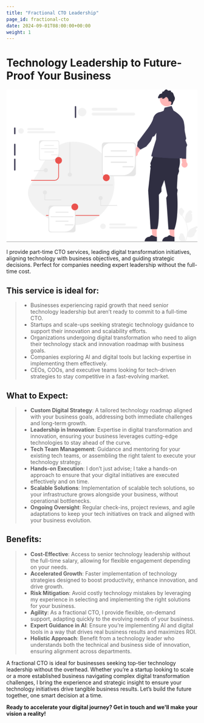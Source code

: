 ```yaml
---
title: "Fractional CTO Leadership"
page_id: fractional-cto
date: 2024-09-01T08:00:00+00:00
weight: 1
---
```


# Technology Leadership to Future-Proof Your Business

![Fractional CTO](/images/illustrations/cto.svg)

<!--more-->

I provide part-time CTO services, leading digital transformation initiatives, aligning technology with business objectives, and guiding strategic decisions. Perfect for companies needing expert leadership without the full-time cost.

## This service is ideal for:

> - Businesses experiencing rapid growth that need senior technology leadership but aren’t ready to commit to a full-time CTO.
> - Startups and scale-ups seeking strategic technology guidance to support their innovation and scalability efforts.
> - Organizations undergoing digital transformation who need to align their technology stack and innovation roadmap with business goals.
> - Companies exploring AI and digital tools but lacking expertise in implementing them effectively.
> - CEOs, COOs, and executive teams looking for tech-driven strategies to stay competitive in a fast-evolving market.

## What to Expect:

> - **Custom Digital Strategy**: A tailored technology roadmap aligned with your business goals, addressing both immediate challenges and long-term growth.
> - **Leadership in Innovation**: Expertise in digital transformation and innovation, ensuring your business leverages cutting-edge technologies to stay ahead of the curve.
> - **Tech Team Management**: Guidance and mentoring for your existing tech teams, or assembling the right talent to execute your technology strategy.
> - **Hands-on Execution**: I don’t just advise; I take a hands-on approach to ensure that your digital initiatives are executed effectively and on time.
> - **Scalable Solutions**: Implementation of scalable tech solutions, so your infrastructure grows alongside your business, without operational bottlenecks.
> - **Ongoing Oversight**: Regular check-ins, project reviews, and agile adaptations to keep your tech initiatives on track and aligned with your business evolution.

## Benefits:

> - **Cost-Effective**: Access to senior technology leadership without the full-time salary, allowing for flexible engagement depending on your needs.
> - **Accelerated Growth**: Faster implementation of technology strategies designed to boost productivity, enhance innovation, and drive growth.
> - **Risk Mitigation**: Avoid costly technology mistakes by leveraging my experience in selecting and implementing the right solutions for your business.
> - **Agility**: As a fractional CTO, I provide flexible, on-demand support, adapting quickly to the evolving needs of your business.
> - **Expert Guidance in AI**: Ensure you’re implementing AI and digital tools in a way that drives real business results and maximizes ROI.
> - **Holistic Approach**: Benefit from a technology leader who understands both the technical and business side of innovation, ensuring alignment across departments.

A fractional CTO is ideal for businesses seeking top-tier technology leadership without the overhead. Whether you’re a startup looking to scale or a more established business navigating complex digital transformation challenges, I bring the experience and strategic insight to ensure your technology initiatives drive tangible business results. Let’s build the future together, one smart decision at a time.

**Ready to accelerate your digital journey? Get in touch and we'll make your vision a reality!**
